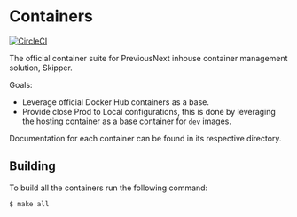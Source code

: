 Containers
==========

[![CircleCI](https://circleci.com/gh/previousnext/containers.svg?style=svg)](https://circleci.com/gh/previousnext/containers)

The official container suite for PreviousNext inhouse container management solution, Skipper.

Goals:

* Leverage official Docker Hub containers as a base.
* Provide close Prod to Local configurations, this is done by leveraging the hosting container as a base container for `dev` images.

Documentation for each container can be found in its respective directory.

## Building

To build all the containers run the following command:

```bash
$ make all
```

